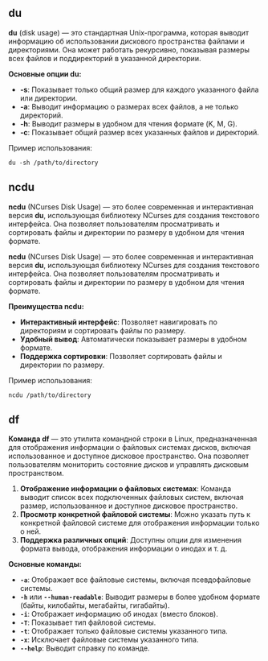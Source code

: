
## du

**du** (disk usage) — это стандартная Unix-программа, которая выводит информацию об использовании дискового пространства файлами и директориями. Она может работать рекурсивно, показывая размеры всех файлов и поддиректорий в указанной директории.

**Основные опции du:**
- **-s**: Показывает только общий размер для каждого указанного файла или директории.
- **-a**: Выводит информацию о размерах всех файлов, а не только директорий.
- **-h**: Выводит размеры в удобном для чтения формате (K, M, G).
- **-c**: Показывает общий размер всех указанных файлов и директорий.

Пример использования:

```Shell
du -sh /path/to/directory
```

## ncdu

**ncdu** (NCurses Disk Usage) — это более современная и интерактивная версия **du**, использующая библиотеку NCurses для создания текстового интерфейса. Она позволяет пользователям просматривать и сортировать файлы и директории по размеру в удобном для чтения формате.

**ncdu** (NCurses Disk Usage) — это более современная и интерактивная версия **du**, использующая библиотеку NCurses для создания текстового интерфейса. Она позволяет пользователям просматривать и сортировать файлы и директории по размеру в удобном для чтения формате.

**Преимущества ncdu:**
- **Интерактивный интерфейс**: Позволяет навигировать по директориям и сортировать файлы по размеру.
- **Удобный вывод**: Автоматически показывает размеры в удобном формате.
- **Поддержка сортировки**: Позволяет сортировать файлы и директории по размеру.

Пример использования:

```Shell
ncdu /path/to/directory
```

## df

**Команда df** — это утилита командной строки в Linux, предназначенная для отображения информации о файловых системах дисков, включая использованное и доступное дисковое пространство. Она позволяет пользователям мониторить состояние дисков и управлять дисковым пространством.

1. **Отображение информации о файловых системах**: Команда выводит список всех подключенных файловых систем, включая размер, использованное и доступное дисковое пространство.
2. **Просмотр конкретной файловой системы**: Можно указать путь к конкретной файловой системе для отображения информации только о ней.
3. **Поддержка различных опций**: Доступны опции для изменения формата вывода, отображения информации о инодах и т. д.

**Основные команды:**

- **`-a`**: Отображает все файловые системы, включая псевдофайловые системы.
- **`-h`** или **`--human-readable`**: Выводит размеры в более удобном формате (байты, килобайты, мегабайты, гигабайты).
- **`-i`**: Отображает информацию об инодах (вместо блоков).
- **`-T`**: Показывает тип файловой системы.
- **`-t`**: Отображает только файловые системы указанного типа.
- **`-x`**: Исключает файловые системы указанного типа.
- **`--help`**: Выводит справку по команде.

